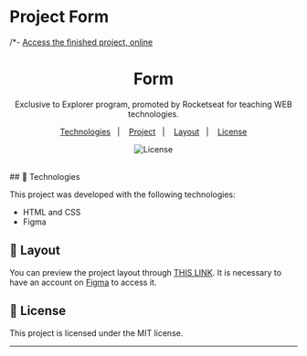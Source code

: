 # Project Form

/*- [Access the finished project, online](https://wallacepasson.github.io/projeto-03/index.html)

<h1 align="center"> Form </h1>

<p align="center">
Exclusive to Explorer program, promoted by Rocketseat for teaching WEB technologies.
</p>

<p align="center">
  <a href="#-Technologies">Technologies</a>&nbsp;&nbsp;&nbsp;|&nbsp;&nbsp;&nbsp;
  <a href="#-Project">Project</a>&nbsp;&nbsp;&nbsp;|&nbsp;&nbsp;&nbsp;
  <a href="#-layout">Layout</a>&nbsp;&nbsp;&nbsp;|&nbsp;&nbsp;&nbsp;
  <a href="#memo-license">License</a>
</p>

<p align="center">
  <img alt="License" src="https://i.imgur.com/7bz3XIS.jpg&message=MIT&color=49AA26&labelColor=000000">
</p>

<br>
## 🚀 Technologies

This project was developed with the following technologies:

- HTML and CSS
- Figma

## 🔖 Layout

You can preview the project layout through [THIS LINK](https://www.figma.com/file/X9xJvzXfi4SlrGpGYxKquW/Explorer-Stage-03-Projeto-01-(Copy)?node-id=0%3A1&t=oee3fYlocCcd9PyP-0). It is necessary to have an account on [Figma](https://figma.com) to access it.

## :memo: License

This project is licensed under the MIT license.

---
